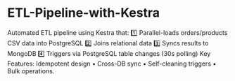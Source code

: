 # ETL-Pipeline-with-Kestra
Automated ETL pipeline using Kestra that: 1️⃣ Parallel-loads orders/products CSV data into PostgreSQL 2️⃣ Joins relational data 3️⃣ Syncs results to MongoDB 4️⃣ Triggers via PostgreSQL table changes (30s polling) Key Features: Idempotent design • Cross-DB sync • Self-cleaning triggers • Bulk operations.
